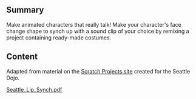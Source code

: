 ## Summary

 Make animated characters that really talk\! Make your
character's face change shape to synch up with a sound clip of your
choice by remixing a project containing ready-made costumes.


## Content

Adapted from material on the [Scratch Projects
site](http://makomatic.com/dojo/exercises.html) created for the Seattle
Dojo.

[Seattle_Lip_Synch.pdf](../files/Seattle_Lip_Synch.pdf)
